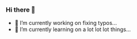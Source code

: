 ### Hi there 👋

- 🔭 I’m currently working on fixing typos...
- 🌱 I’m currently learning on a lot lot lot things...
